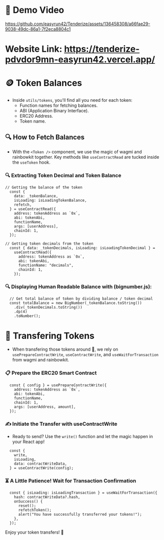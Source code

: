 # 🎥 Demo Video

https://github.com/easyrun42/Tenderize/assets/136458308/a66fae29-9038-49dc-86a1-7f2eca8804c1

# Website Link: https://tenderize-pdvdor9mn-easyrun42.vercel.app/

# 🪙 Token Balances
- Inside `utils/tokens`, you'll find all you need for each token:
  - Function names for fetching balances.
  - ABI (Application Binary Interface).
  - ERC20 Address.
  - Token name.

## 🔍 How to Fetch Balances
- With the `<Token />` component, we use the magic of wagmi and rainbowkit together. Key methods like `useContractRead` are tucked inside the `useToken` hook.


### 🔍 Extracting Token Decimal and Token Balance
```
// Getting the balance of the token
  const {
    data: _tokenBalance,
    isLoading: isLoadingTokenBalance,
    refetch,
  } = useContractRead({
    address: tokenAddress as `0x`,
    abi: tokenAbi,
    functionName,
    args: [userAddress],
    chainId: 1,
  });

// Getting token decimals from the token
  const { data: _tokenDecimals, isLoading: isLoadingTokenDecimal } =
    useContractRead({
      address: tokenAddress as `0x`,
      abi: tokenAbi,
      functionName: "decimals",
      chainId: 1,
    });
```


### 🔍 Displaying Human Readable Balance with (bignumber.js):
```
  // Get total balance of token by dividing balance / token decimal
  const totalBalance = new BigNumber(_tokenBalance.toString())
    .div(_tokenDecimals.toString())
    .dp(4)
    .toNumber();
```


# 🔄 Transfering Tokens
- When transfering those tokens around 🚀, we rely on `usePrepareContractWrite`, `useContractWrite`, and `useWaitForTransaction` from wagmi and rainbowkit.

### 📋 Prepare the ERC20 Smart Contract
```
  const { config } = usePrepareContractWrite({
    address: tokenAddress as `0x`,
    abi: tokenAbi,
    functionName,
    chainId: 1,
    args: [userAddress, amount],
  });
```


### ✍️ Initiate the Transfer with useContractWrite
- Ready to send? Use the `write()` function and let the magic happen in your React app!
```
  const {
    write,
    isLoading,
    data: contractWriteData,
  } = useContractWrite(config);
```

### ⏳ A Little Patience! Wait for Transaction Confirmation
```
  const { isLoading: isLoadingTransaction } = useWaitForTransaction({
    hash: contractWriteData?.hash,
    onSuccess() {
      reset();
      refetchToken();
      alert("You have successfully transferred your tokens!");
    },
  });
```

Enjoy your token transfers! 🎊
